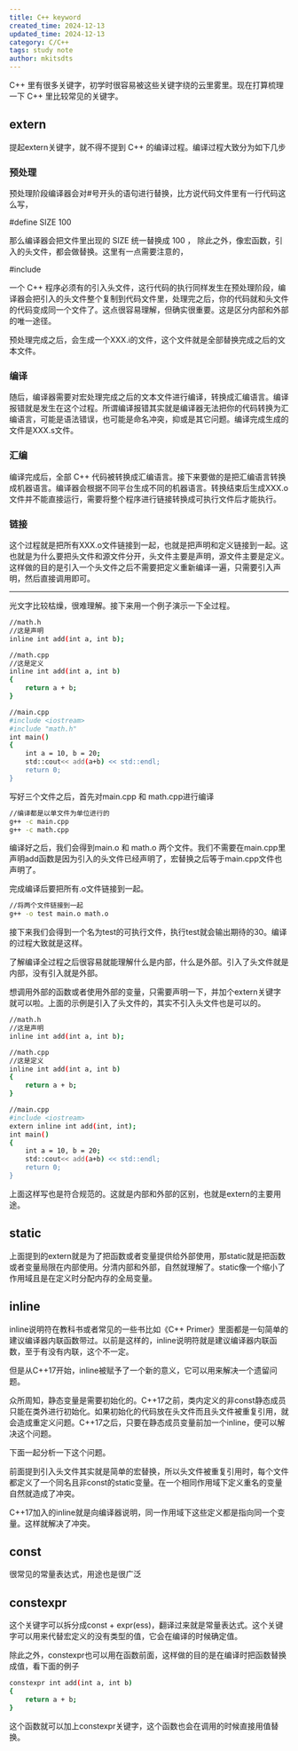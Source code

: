 ```yaml
---
title: C++ keyword
created_time: 2024-12-13
updated_time: 2024-12-13
category: C/C++
tags: study note
author: mkitsdts
---
```


C++ 里有很多关键字，初学时很容易被这些关键字绕的云里雾里。现在打算梳理一下 C++ 里比较常见的关键字。

## extern

提起extern关键字，就不得不提到 C++ 的编译过程。编译过程大致分为如下几步

### 预处理

预处理阶段编译器会对#号开头的语句进行替换，比方说代码文件里有一行代码这么写，

#define SIZE 100

那么编译器会把文件里出现的 SIZE 统一替换成 100 ， 除此之外，像宏函数，引入的头文件，都会做替换。这里有一点需要注意的，

#include <iostream>

一个 C++ 程序必须有的引入头文件，这行代码的执行同样发生在预处理阶段，编译器会把引入的头文件整个复制到代码文件里，处理完之后，你的代码就和头文件的代码变成同一个文件了。这点很容易理解，但确实很重要。这是区分内部和外部的唯一途径。

预处理完成之后，会生成一个XXX.i的文件，这个文件就是全部替换完成之后的文本文件。

### 编译

随后，编译器需要对宏处理完成之后的文本文件进行编译，转换成汇编语言。编译报错就是发生在这个过程。所谓编译报错其实就是编译器无法把你的代码转换为汇编语言，可能是语法错误，也可能是命名冲突，抑或是其它问题。编译完成生成的文件是XXX.s文件。

### 汇编

编译完成后，全部 C++ 代码被转换成汇编语言。接下来要做的是把汇编语言转换成机器语言。编译器会根据不同平台生成不同的机器语言。转换结束后生成XXX.o文件并不能直接运行，需要将整个程序进行链接转换成可执行文件后才能执行。

### 链接

这个过程就是把所有XXX.o文件链接到一起，也就是把声明和定义链接到一起。这也就是为什么要把头文件和源文件分开，头文件主要是声明，源文件主要是定义。这样做的目的是引入一个头文件之后不需要把定义重新编译一遍，只需要引入声明，然后直接调用即可。

-----------------------------------------------------------------------
光文字比较枯燥，很难理解。接下来用一个例子演示一下全过程。
```bash
//math.h
//这是声明
inline int add(int a, int b);
```

```bash
//math.cpp
//这是定义
inline int add(int a, int b)
{
    return a + b;
}
```

```bash
//main.cpp
#include <iostream>
#include "math.h"
int main()
{
    int a = 10, b = 20;
    std::cout<< add(a+b) << std::endl;
    return 0;
}
```
写好三个文件之后，首先对main.cpp 和 math.cpp进行编译
```bash
//编译都是以单文件为单位进行的
g++ -c main.cpp
g++ -c math.cpp
```
编译好之后，我们会得到main.o 和 math.o 两个文件。我们不需要在main.cpp里声明add函数是因为引入的头文件已经声明了，宏替换之后等于main.cpp文件也声明了。

完成编译后要把所有.o文件链接到一起。
```bash
//将两个文件链接到一起
g++ -o test main.o math.o
```
接下来我们会得到一个名为test的可执行文件，执行test就会输出期待的30。编译的过程大致就是这样。

了解编译全过程之后很容易就能理解什么是内部，什么是外部。引入了头文件就是内部，没有引入就是外部。

想调用外部的函数或者使用外部的变量，只需要声明一下，并加个extern关键字就可以啦。上面的示例是引入了头文件的，其实不引入头文件也是可以的。
```bash
//math.h
//这是声明
inline int add(int a, int b);
```

```bash
//math.cpp
//这是定义
inline int add(int a, int b)
{
    return a + b;
}
```

```bash
//main.cpp
#include <iostream>
extern inline int add(int, int);
int main()
{
    int a = 10, b = 20;
    std::cout<< add(a+b) << std::endl;
    return 0;
}
```
上面这样写也是符合规范的。这就是内部和外部的区别，也就是extern的主要用途。

## static

上面提到的extern就是为了把函数或者变量提供给外部使用，那static就是把函数或者变量局限在内部使用。分清内部和外部，自然就理解了。static像一个缩小了作用域且是在定义时分配内存的全局变量。

## inline

inline说明符在教科书或者常见的一些书比如《C++ Primer》里面都是一句简单的建议编译器内联函数带过。以前是这样的，inline说明符就是建议编译器内联函数，至于有没有内联，这个不一定。

但是从C++17开始，inline被赋予了一个新的意义，它可以用来解决一个遗留问题。

众所周知，静态变量是需要初始化的。C++17之前，类内定义的非const静态成员只能在类外进行初始化。如果初始化的代码放在头文件而且头文件被重复引用，就会造成重定义问题。C++17之后，只要在静态成员变量前加一个inline，便可以解决这个问题。

下面一起分析一下这个问题。

前面提到引入头文件其实就是简单的宏替换，所以头文件被重复引用时，每个文件都定义了一个同名且非const的static变量。在一个相同作用域下定义重名的变量自然就造成了冲突。

C++17加入的inline就是向编译器说明，同一作用域下这些定义都是指向同一个变量。这样就解决了冲突。

## const

很常见的常量表达式，用途也是很广泛

## constexpr

这个关键字可以拆分成const + expr(ess)，翻译过来就是常量表达式。这个关键字可以用来代替宏定义的没有类型的值，它会在编译的时候确定值。

除此之外，constexpr也可以用在函数前面，这样做的目的是在编译时把函数替换成值，看下面的例子

```bash
constexpr int add(int a, int b)
{
    return a + b;
}
```

这个函数就可以加上constexpr关键字，这个函数也会在调用的时候直接用值替换。